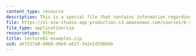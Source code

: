 ```yaml
---
content_type: resource
description: This is a special file that contains information regarding lecture 1.
file: https://ol-ocw-studio-app-production.s3.amazonaws.com/courses/6-s096-effective-programming-in-c-and-c-january-iap-2014/a67217a0d0b0d0e9a627542e1d7d6bbb_lecture01-examples.zip
file_type: application/zip
resourcetype: Other
title: lecture01-examples.zip
uid: a67217a0-d0b0-d0e9-a627-542e1d7d6bbb
---
```


